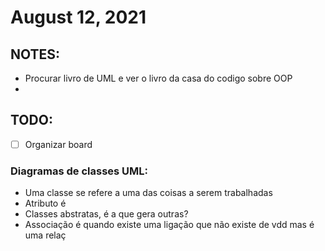 # August 12, 2021

## NOTES:
- Procurar livro de UML e ver o livro da casa do codigo sobre OOP
- 



## TODO:
- [ ] Organizar board

### Diagramas de classes UML:
- Uma classe se refere a uma das coisas a serem trabalhadas
- Atributo é 
- Classes abstratas, é a que gera outras?
- Associação é quando existe uma ligação que não existe de vdd mas é uma relaç